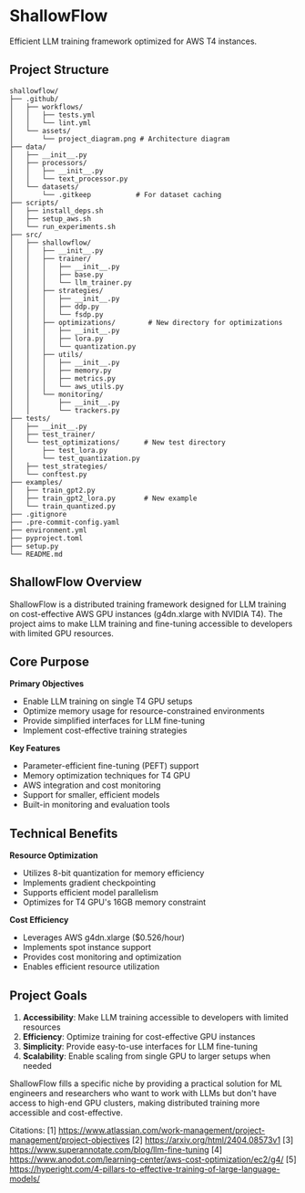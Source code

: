 # ShallowFlow

Efficient LLM training framework optimized for AWS T4 instances.

## Project Structure

```plaintext
shallowflow/
├── .github/
│   ├── workflows/
│   │   ├── tests.yml          
│   │   └── lint.yml           
│   └── assets/
│       └── project_diagram.png # Architecture diagram
├── data/
│   ├── __init__.py
│   ├── processors/
│   │   ├── __init__.py
│   │   └── text_processor.py
│   └── datasets/
│       └── .gitkeep           # For dataset caching
├── scripts/
│   ├── install_deps.sh
│   ├── setup_aws.sh
│   └── run_experiments.sh
├── src/
│   ├── shallowflow/
│   │   ├── __init__.py
│   │   ├── trainer/
│   │   │   ├── __init__.py
│   │   │   ├── base.py
│   │   │   └── llm_trainer.py
│   │   ├── strategies/
│   │   │   ├── __init__.py
│   │   │   ├── ddp.py
│   │   │   └── fsdp.py
│   │   ├── optimizations/        # New directory for optimizations
│   │   │   ├── __init__.py
│   │   │   ├── lora.py
│   │   │   └── quantization.py
│   │   ├── utils/
│   │   │   ├── __init__.py
│   │   │   ├── memory.py
│   │   │   ├── metrics.py
│   │   │   └── aws_utils.py
│   │   └── monitoring/
│   │       ├── __init__.py
│   │       └── trackers.py
├── tests/
│   ├── __init__.py
│   ├── test_trainer/
│   └── test_optimizations/      # New test directory
│       ├── test_lora.py
│       └── test_quantization.py
│   ├── test_strategies/
│   └── conftest.py
├── examples/
│   ├── train_gpt2.py
│   ├── train_gpt2_lora.py       # New example
│   └── train_quantized.py 
├── .gitignore
├── .pre-commit-config.yaml
├── environment.yml
├── pyproject.toml
├── setup.py
└── README.md
```

## ShallowFlow Overview

ShallowFlow is a distributed training framework designed for LLM training on cost-effective AWS GPU instances (g4dn.xlarge with NVIDIA T4). The project aims to make LLM training and fine-tuning accessible to developers with limited GPU resources.

## Core Purpose

**Primary Objectives**
- Enable LLM training on single T4 GPU setups
- Optimize memory usage for resource-constrained environments
- Provide simplified interfaces for LLM fine-tuning
- Implement cost-effective training strategies

**Key Features**
- Parameter-efficient fine-tuning (PEFT) support
- Memory optimization techniques for T4 GPU
- AWS integration and cost monitoring
- Support for smaller, efficient models
- Built-in monitoring and evaluation tools

## Technical Benefits

**Resource Optimization**
- Utilizes 8-bit quantization for memory efficiency
- Implements gradient checkpointing
- Supports efficient model parallelism
- Optimizes for T4 GPU's 16GB memory constraint

**Cost Efficiency**
- Leverages AWS g4dn.xlarge ($0.526/hour)
- Implements spot instance support
- Provides cost monitoring and optimization
- Enables efficient resource utilization

## Project Goals

1. **Accessibility**: Make LLM training accessible to developers with limited resources
2. **Efficiency**: Optimize training for cost-effective GPU instances
3. **Simplicity**: Provide easy-to-use interfaces for LLM fine-tuning
4. **Scalability**: Enable scaling from single GPU to larger setups when needed

ShallowFlow fills a specific niche by providing a practical solution for ML engineers and researchers who want to work with LLMs but don't have access to high-end GPU clusters, making distributed training more accessible and cost-effective.

Citations:
[1] https://www.atlassian.com/work-management/project-management/project-objectives
[2] https://arxiv.org/html/2404.08573v1
[3] https://www.superannotate.com/blog/llm-fine-tuning
[4] https://www.anodot.com/learning-center/aws-cost-optimization/ec2/g4/
[5] https://hyperight.com/4-pillars-to-effective-training-of-large-language-models/